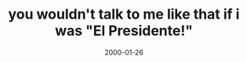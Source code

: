 ---
layout: base.njk
title : 'you wouldn&#39;t talk to me like that if i was &#34;El Presidente!&#34;' 
view_title : 'you wouldn&#39;t talk to me like that if i was &#34;El Presidente!&#34;' 
year : '2000' 
date : '2000-01-26' 
img_file : '/drawing/youwould.png' 
html_file : 'youwould' 
next_html : 'sexonthe.html' 
year_order : '62' 
permalink : "title/{{html_file}}.html"
---